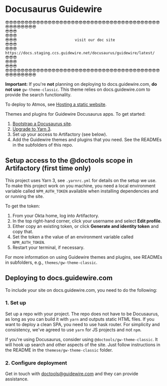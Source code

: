 # Docusaurus Guidewire

```
😎😎😎😎😎😎😎😎😎😎😎😎😎😎😎😎😎😎😎😎😎😎😎😎😎😎😎😎😎😎😎😎😎😎😎😎😎😎😎😎😎😎😎😎😎😎😎😎
😎😎😎                                                                      😎😎😎
😎😎😎                          visit our doc site                          😎😎😎
😎😎😎 https://docs.staging.ccs.guidewire.net/docusaurus/guidewire/latest/  😎😎😎
😎😎😎                                                                      😎😎😎
😎😎😎😎😎😎😎😎😎😎😎😎😎😎😎😎😎😎😎😎😎😎😎😎😎😎😎😎😎😎😎😎😎😎😎😎😎😎😎😎😎😎😎😎😎😎😎😎
```

**Important:** If you're **not** planning on deploying to docs.guidewire.com,
**do not use** `gw-theme-classic`. This theme relies on docs.guidewire.com to
provide the search functionality.

To deploy to Atmos, see
[Hosting a static website](https://atmos.internal.guidewire.net/docs/dev/cookbook-static-website).

Themes and plugins for Guidewire Docusaurus apps. To get started:

1. [Bootstrap a Docusaurus site](https://docusaurus.io/docs/installation).
1. [Upgrade to Yarn 3](https://yarnpkg.com/getting-started/migration).
1. Set up your access to Artifactory (see below).
1. Add the Guidewire themes and plugins that you need. See the READMEs in the
   subfolders of this repo.

## Setup access to the @doctools scope in Artifactory (first time only)

This project uses Yarn 3, see `.yarnrc.yml` for details on the setup we use. To
make this project work on you machine, you need a local environment variable
called `NPM_AUTH_TOKEN` available when installing dependencies and or running
the site.

To get the token:

1. From your Okta home, log into Artifactory.
1. In the top right-hand corner, click your username and select **Edit
   profile**.
1. Either copy an existing token, or click **Generate and identity token** and
   copy that.
1. Set the token a the value of an environment variable called `NPM_AUTH_TOKEN`.
1. Restart your terminal, if necessary.

For more information on using Guidewire themes and plugins, see READMEs in
subfolders, e.g., `themes/gw-theme-classic`.

## Deploying to docs.guidewire.com

To include your site on docs.guidewire.com, you need to do the following:

### 1. Set up

Set up a repo with your project. The repo does not have to be Docusaurus, as
long as you can build it with `yarn` and outputs static HTML files. If you want
to deploy a clean SPA, you need to use hask router. For simplicity and
consistency, we've agreed to use `yarn` for JS projects and not `npm`.

If you're using Docusaurus, consider using `@doctools/gw-theme-classic`. It will
hook up search and other aspects of the site. Just follow instructions in the
README in the `themese/gw-theme-classic` folder.

### 2. Configure deployment

Get in touch with doctools@guidewire.com and they can provide assistance.
